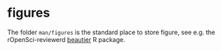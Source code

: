 # figures

The folder `man/figures` is the standard place to store figure,
see e.g. the rOpenSci-reviewerd [beautier](https://github.com/ropensci/beautier/tree/master/man/figures) R package.


